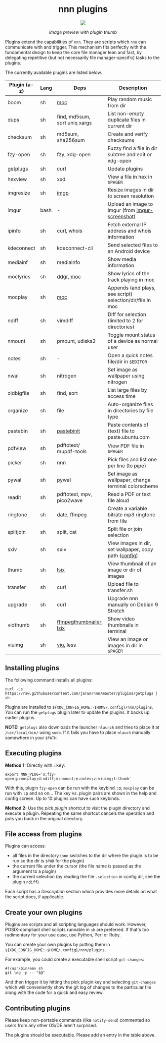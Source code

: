 <h1 align="center">nnn plugins</h1>

<p align="center"><img src="https://i.imgur.com/14iPDIq.png" /></p>
<p align="center"><i>image preview with plugin thumb</i></p>

Plugins extend the capabilities of `nnn`. They are scripts which `nnn` can communicate with and trigger. This mechanism fits perfectly with the fundamental design to keep the core file manager lean and fast, by delegating repetitive (but not necessarily file manager-specific) tasks to the plugins.

The currently available plugins are listed below.

| Plugin (a-z) | Lang | Deps | Description |
| --- | --- | --- | --- |
| boom | sh | [moc](http://moc.daper.net/) | Play random music from dir |
| dups | sh | find, md5sum,<br>sort uniq xargs | List non-empty duplicate files in current dir |
| checksum | sh | md5sum,<br>sha256sum | Create and verify checksums |
| fzy-open | sh | fzy, xdg-open | Fuzzy find a file in dir subtree and edit or xdg-open |
| getplugs | sh | curl | Update plugins |
| hexview | sh | xxd | View a file in hex in `$PAGER` |
| imgresize | sh | [imgp](https://github.com/jarun/imgp) | Resize images in dir to screen resolution |
| imgur | bash | - | Upload an image to imgur (from [imgur-screenshot](https://github.com/jomo/imgur-screenshot)) |
| ipinfo | sh | curl, whois | Fetch external IP address and whois information |
| kdeconnect | sh | kdeconnect-cli | Send selected files to an Android device |
| mediainf | sh | mediainfo | Show media information |
| moclyrics | sh | [ddgr](https://github.com/jarun/ddgr), [moc](http://moc.daper.net/) | Show lyrics of the track playing in moc |
| mocplay | sh | [moc](http://moc.daper.net/) | Appends (and plays, see script) selection/dir/file in moc|
| ndiff | sh | vimdiff | Diff for selection (limited to 2 for directories) |
| nmount | sh | pmount, udisks2 | Toggle mount status of a device as normal user |
| notes | sh | - | Open a quick notes file/dir in `$EDITOR` |
| nwal | sh | nitrogen | Set image as wallpaper using nitrogen |
| oldbigfile | sh | find, sort | List large files by access time |
| organize | sh | file | Auto-organize files in directories by file type |
| pastebin | sh | [pastebinit](https://launchpad.net/pastebinit) | Paste contents of (text) file to paste.ubuntu.com |
| pdfview | sh | pdftotext/<br>mupdf-tools | View PDF file in `$PAGER` |
| picker | sh | nnn | Pick files and list one per line (to pipe) |
| pywal | sh | pywal | Set image as wallpaper, change terminal colorscheme |
| readit | sh | pdftotext, mpv,<br>pico2wave | Read a PDF or text file aloud |
| ringtone | sh | date, ffmpeg | Create a variable bitrate mp3 ringtone from file |
| splitjoin | sh | split, cat | Split file or join selection |
| sxiv | sh | sxiv | View images in dir, set wallpaper, copy path ([config](https://wiki.archlinux.org/index.php/Sxiv#Assigning_keyboard_shortcuts))|
| thumb | sh | [lsix](https://github.com/hackerb9/lsix) | View thumbnail of an image or dir of images |
| transfer | sh | curl | Upload file to transfer.sh |
| upgrade | sh | curl | Upgrade nnn manually on Debian 9 Stretch |
| vidthumb | sh | [ffmpegthumbnailer](https://github.com/dirkvdb/ffmpegthumbnailer),<br>[lsix](https://github.com/hackerb9/lsix) | Show video thumbnails in terminal |
| viuimg | sh | [viu](https://github.com/atanunq/viu), less | View an image or images in dir in `$PAGER` |

## Installing plugins

The following command installs all plugins:

    curl -Ls https://raw.githubusercontent.com/jarun/nnn/master/plugins/getplugs | sh

Plugins are installed to `${XDG_CONFIG_HOME:-$HOME/.config}/nnn/plugins`. You can run the `getplugs` plugin later to update the plugins. It backs up earlier plugins.

**NOTE:** `getplugs` also downloads the launcher `nlaunch` and tries to place it at `/usr/local/bin/` using `sudo`. If it fails you have to place `nlauch` manually somewhere in your `$PATH`.

## Executing plugins

**Method 1:** Directly with <kbd>:key</kbd>:

    export NNN_PLUG='o:fzy-open;p:mocplay;d:ndiff;m:nmount;n:notes;v:viuimg;t:thumb'

With this, plugin `fzy-open` can be run with the keybind <kbd>:o</kbd>, `mocplay` can be run with <kbd>:p</kbd> and so on... The key vs. plugin pairs are shown in the help and config screen. Up to 10 plugins can have such keybinds.

**Method 2:** Use the _pick plugin_ shortcut to visit the plugin directory and execute a plugin. Repeating the same shortcut cancels the operation and puts you back in the original directory.

## File access from plugins

Plugins can access:
- all files in the directory (`nnn` switches to the dir where the plugin is to be run so the dir is `$PWD` for the plugin)
- the current file under the cursor (the file name is passed as the argument to a plugin)
- the current selection (by reading the file `.selection` in config dir, see the plugin `ndiff`)

Each script has a _Description_ section which provides more details on what the script does, if applicable.

## Create your own plugins

Plugins are scripts and all scripting languages should work. However, POSIX-compliant shell scripts runnable in `sh` are preferred. If that's too rudimentary for your use case, use Python, Perl or Ruby.

You can create your own plugins by putting them in `${XDG_CONFIG_HOME:-$HOME/.config}/nnn/plugins`.

For example, you could create a executable shell script `git-changes`:

    #!/usr/bin/env sh
    git log -p -- "$@"

And then trigger it by hitting the pick plugin key and selecting `git-changes` which will conveniently show the git log of changes to the particular file along with the code for a quick and easy review.

## Contributing plugins

Please keep non-portable commands (like `notify-send`) commented so users from any other OS/DE aren't surprised.

The plugins should be executable. Please add an entry in the table above.
